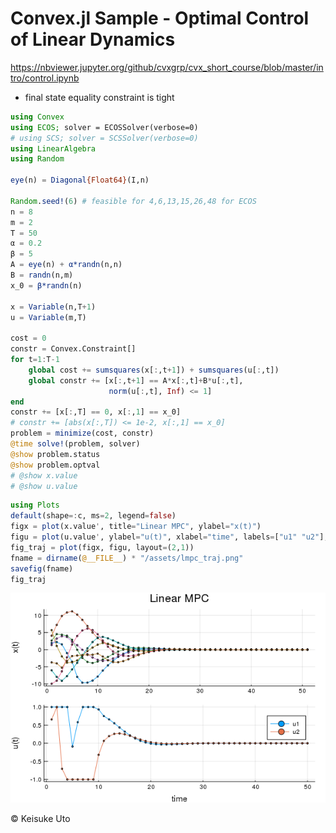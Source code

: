 # Convex.jl Sample - Optimal Control of Linear Dynamics
https://nbviewer.jupyter.org/github/cvxgrp/cvx_short_course/blob/master/intro/control.ipynb
* final state equality constraint is tight

```julia
using Convex
using ECOS; solver = ECOSSolver(verbose=0)
# using SCS; solver = SCSSolver(verbose=0)
using LinearAlgebra
using Random

eye(n) = Diagonal{Float64}(I,n)

Random.seed!(6) # feasible for 4,6,13,15,26,48 for ECOS
n = 8
m = 2
T = 50
α = 0.2
β = 5
A = eye(n) + α*randn(n,n)
B = randn(n,m)
x_0 = β*randn(n)

x = Variable(n,T+1)
u = Variable(m,T)

cost = 0
constr = Convex.Constraint[]
for t=1:T-1
    global cost += sumsquares(x[:,t+1]) + sumsquares(u[:,t])
    global constr += [x[:,t+1] == A*x[:,t]+B*u[:,t],
                      norm(u[:,t], Inf) <= 1]
end
constr += [x[:,T] == 0, x[:,1] == x_0]
# constr += [abs(x[:,T]) <= 1e-2, x[:,1] == x_0]
problem = minimize(cost, constr)
@time solve!(problem, solver)
@show problem.status
@show problem.optval
# @show x.value
# @show u.value
```

```julia
using Plots
default(shape=:c, ms=2, legend=false)
figx = plot(x.value', title="Linear MPC", ylabel="x(t)")
figu = plot(u.value', ylabel="u(t)", xlabel="time", labels=["u1" "u2"],  legend=:best)
fig_traj = plot(figx, figu, layout=(2,1))
fname = dirname(@__FILE__) * "/assets/lmpc_traj.png"
savefig(fname)
fig_traj
```

![](assets/lmpc_traj.png)
<!-- ![](assets/markdown-img-paste-20190301195905883.png) -->

&copy; Keisuke Uto
